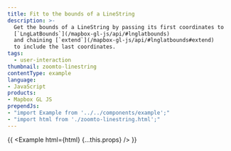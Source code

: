 ```yaml
---
title: Fit to the bounds of a LineString
description: >-
  Get the bounds of a LineString by passing its first coordinates to
  [`LngLatBounds`](/mapbox-gl-js/api/#lnglatbounds)
  and chaining [`extend`](/mapbox-gl-js/api/#lnglatbounds#extend)
  to include the last coordinates.
tags:
  - user-interaction
thumbnail: zoomto-linestring
contentType: example
language:
- JavaScript
products:
- Mapbox GL JS
prependJs:
- "import Example from '../../components/example';"
- "import html from './zoomto-linestring.html';"
---
```


{{ <Example html={html} {...this.props} /> }}
